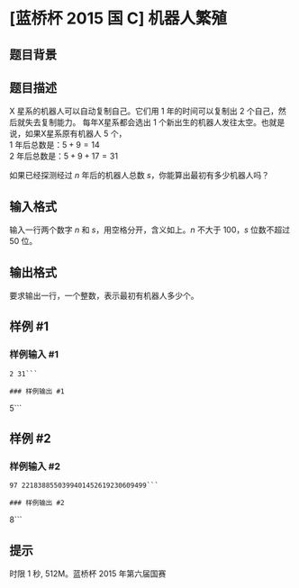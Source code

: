 # [蓝桥杯 2015 国 C] 机器人繁殖

## 题目背景



## 题目描述

X 星系的机器人可以自动复制自己。它们用 $1$ 年的时间可以复制出 $2$ 个自己，然后就失去复制能力。
每年X星系都会选出 $1$ 个新出生的机器人发往太空。也就是说，如果X星系原有机器人 $5$ 个，  
$1$ 年后总数是：$5 + 9 = 14$  
$2$ 年后总数是：$5 + 9 + 17 = 31$

如果已经探测经过 $n$ 年后的机器人总数 $s$，你能算出最初有多少机器人吗？

## 输入格式

输入一行两个数字 $n$ 和 $s$，用空格分开，含义如上。$n$ 不大于 $100$，$s$ 位数不超过 $50$ 位。

## 输出格式

要求输出一行，一个整数，表示最初有机器人多少个。

## 样例 #1

### 样例输入 #1
```
2 31```

### 样例输出 #1

```
5```

## 样例 #2

### 样例输入 #2
```
97 2218388550399401452619230609499```

### 样例输出 #2

```
8```

## 提示

时限 1 秒, 512M。蓝桥杯 2015 年第六届国赛
